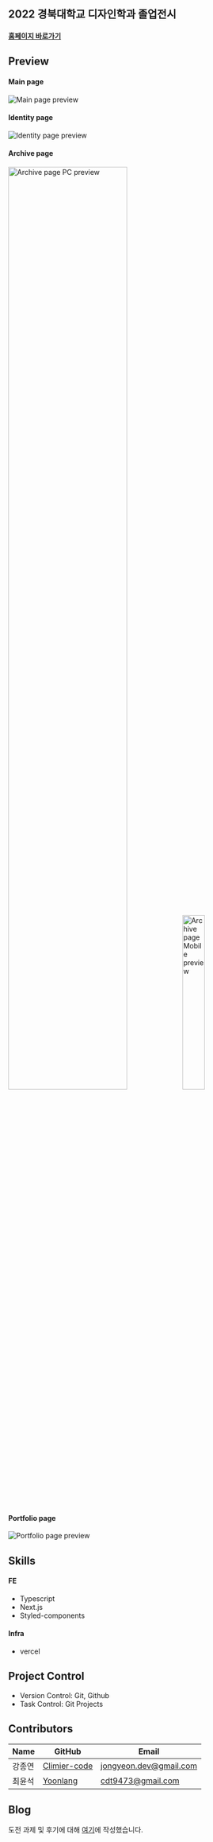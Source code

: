 ## 2022 경북대학교 디자인학과 졸업전시
#### [홈페이지 바로가기](https://www.knud1.com/)

## Preview
#### Main page
![Main page preview](https://user-images.githubusercontent.com/59612396/200547822-cb15d6fd-d01f-4da4-9f18-2f7d60724cc2.gif)

#### Identity page
![Identity page preview](https://user-images.githubusercontent.com/59612396/200551930-a4e60aa3-997b-4dd0-933e-a41804204fa5.gif)

#### Archive page
<p>
<img width="69%" alt="Archive page PC preview" src="https://user-images.githubusercontent.com/59612396/200548902-4d08db51-b7fe-4318-a3d9-24ba2a70f77c.png">
<img width="30%" alt="Archive page Mobile preview" src="https://user-images.githubusercontent.com/59612396/200549008-82c7b6ae-51bb-4d1d-8be0-a2d148095ca5.png">
</p>

#### Portfolio page
![Portfolio page preview](https://user-images.githubusercontent.com/59612396/200550789-1c4f5584-1b88-4ec0-8ab6-24c701bcf875.gif)

## Skills
#### FE
+ Typescript
+ Next.js
+ Styled-components

#### Infra
+ vercel

## Project Control
- Version Control: Git, Github
- Task Control: Git Projects

## Contributors
| Name |GitHub|Email|
|------|---|---|
| 강종연  |[Climier-code](https://github.com/Climier-code)|jongyeon.dev@gmail.com|
| 최윤석  |[Yoonlang](https://github.com/Yoonlang)|cdt9473@gmail.com|

## Blog
도전 과제 및 후기에 대해 [여기](https://velog.io/@yoonlang/knud1-2022-%EA%B2%BD%EB%B6%81%EB%8C%80-%EB%94%94%EC%9E%90%EC%9D%B8%ED%95%99%EA%B3%BC-%EC%A1%B8%EC%97%85%EC%A0%84%EC%8B%9C-%EC%9B%B9%EC%84%9C%EB%B9%84%EC%8A%A4-%EA%B0%9C%EB%B0%9C-%ED%9B%84%EA%B8%B0)에 작성했습니다.

